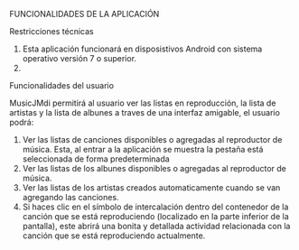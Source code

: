FUNCIONALIDADES DE LA APLICACIÓN

Restricciones técnicas

1. Esta aplicación funcionará en disposistivos Android con sistema operativo versión 7 o superior.
2. 

Funcionalidades del usuario

MusicJMdi permitirá al usuario ver las listas en reproducción, la lista de artistas y la lista de albunes a traves de una interfaz amigable, el usuario podrá:

1. Ver las listas de canciones disponibles o agregadas al reproductor de música. Esta, al entrar a la aplicación se muestra la pestaña está seleccionada de forma predeterminada 
2. Ver las listas de los albunes disponibles o agregadas al reproductor de música.
3. Ver las listas de los artistas creados automaticamente cuando se van agregando las canciones. 
4. Si haces clic en el símbolo de intercalación dentro del contenedor de la canción que se está reproduciendo (localizado en la parte inferior de la pantalla), este abrirá una bonita y detallada actividad relacionada con la canción que se está reproduciendo actualmente.

